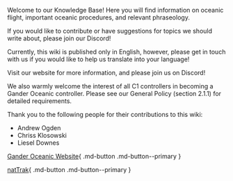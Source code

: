 Welcome to our Knowledge Base! Here you will find information on oceanic flight, important oceanic procedures, and relevant phraseology.

If you would like to contribute or have suggestions for topics we should write about, please join our Discord!

Currently, this wiki is published only in English, however, please get in touch with us if you would like to help us translate into your language!

Visit our website for more information, and please join us on Discord! 

We also warmly welcome the interest of all C1 controllers in becoming a Gander Oceanic controller. Please see our General Policy (section 2.1.1) for detailed requirements.

Thank you to the following people for their contributions to this wiki:

- Andrew Ogden
- Chriss Klosowski
- Liesel Downes

[Gander Oceanic Website](https://ganderoceanic.ca){ .md-button .md-button--primary }

[natTrak](https://nattrak.vatsim.net){ .md-button .md-button--primary }
